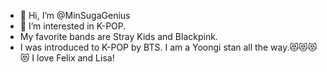 - 👋 Hi, I’m @MinSugaGenius
- 👀 I’m interested in K-POP.
- My favorite bands are Stray Kids and Blackpink.
- I was introduced to K-POP by BTS.
I am a Yoongi stan all the way.😻😻😻😻
I love Felix and Lisa!
<!---
TheAnanyaPandey/TheAnanyaPandey is a ✨ special ✨ repository because its `README.md` (this file) appears on your GitHub profile.
You can click the Preview link to take a look at your changes.
--->
